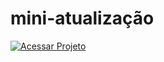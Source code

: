 # mini-atualização



 [![Acessar Projeto](https://img.shields.io/badge/Acessar%20Projeto-mini%20atualizção-brightgreen)](https://j0a0f3l1p3.github.io/mini-atualizacao)
